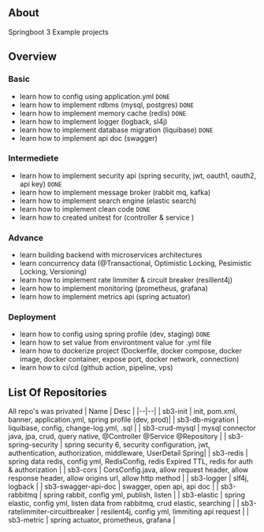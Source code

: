 ## About
Springboot 3 Example projects

## Overview
### Basic
- learn how to config using application.yml   `DONE`
- learn how to implement rdbms (mysql, postgres)    `DONE`
- learn how to implement memory cache (redis)    `DONE`
- learn how to implement logger (logback, sl4j) 
- learn how to implement database migration (liquibase)    `DONE`
- learn how to implement api doc (swagger)

### Intermediete
- learn how to implement security api (spring security, jwt, oauth1, oauth2, api key)    `DONE`
- learn how to implement message broker (rabbit mq, kafka)
- learn how to implement search engine (elastic search)
- learn how to implement clean code    `DONE`
- learn how to created unitest for (controller & service )

### Advance
- learn building backend with microservices architectures
- learn concurrency data (@Transactional, Optimistic Locking, Pesimistic Locking, Versioning)
- learn how to implement rate limmiter & circuit breaker (resillent4j)
- learn how to implement monitoring (prometheus, grafana)
- learn how to implement metrics api (spring actuator)

### Deployment
- learn how to config using spring profile (dev, staging)    `DONE`
- learn how to set value from environtment value for .yml file
- learn how to dockerize project (Dockerfile, docker compose, docker image, docker container, expose port, docker network, connection)
- learn how to ci/cd (github action, pipeline, vps)

## List Of Repositories
All repo's was privated
| Name | Desc |
|--|--|
| sb3-init | init, pom.xml, banner, application.yml, spring profile (dev, prod)|
| sb3-db-migration | liquibase, config, change-log.yml, .sql |
| sb3-crud-mysql | mysql connector java, jpa, crud, query native, @Controller @Service @Repository |
| sb3-spring-security | spring security 6, security configuration, jwt, authentication, authorization, middleware, UserDetail Spring|
| sb3-redis | spring data redis, config yml, RedisConfig, redis Expired TTL, redis for auth & authorization |
| sb3-cors | CorsConfig.java, allow request header, allow response header, allow origins url, allow http method |
| sb3-logger | slf4j, logback |
| sb3-swagger-api-doc | swagger, open api, api doc |
| sb3-rabbitmq | spring rabbit, config yml, publish, listen |
| sb3-elastic | spring elastic, config yml, listen data from rabbitmq, crud elastic, searching |
| sb3-ratelimmiter-circuitbreaker | resilent4j, config yml, limmiting api request |
| sb3-metric | spring actuator, prometheus, grafana |





